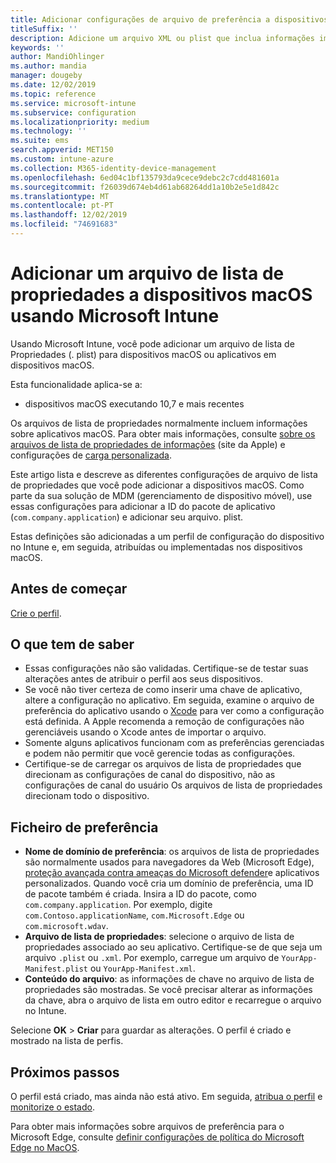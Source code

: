 ```yaml
---
title: Adicionar configurações de arquivo de preferência a dispositivos macOS no Microsoft Intune – Azure | Microsoft Docs
titleSuffix: ''
description: Adicione um arquivo XML ou plist que inclua informações importantes sobre seu aplicativo. Use um perfil de configuração de dispositivo de arquivo de preferência para alterar as informações de chave no arquivo de lista de propriedades e atribuí-lo aos dispositivos macOS.
keywords: ''
author: MandiOhlinger
ms.author: mandia
manager: dougeby
ms.date: 12/02/2019
ms.topic: reference
ms.service: microsoft-intune
ms.subservice: configuration
ms.localizationpriority: medium
ms.technology: ''
ms.suite: ems
search.appverid: MET150
ms.custom: intune-azure
ms.collection: M365-identity-device-management
ms.openlocfilehash: 6ed04c1bf135793da9cece9debc2c7cdd481601a
ms.sourcegitcommit: f26039d674eb4d61ab68264dd1a10b2e5e1d842c
ms.translationtype: MT
ms.contentlocale: pt-PT
ms.lasthandoff: 12/02/2019
ms.locfileid: "74691683"
---
```

# <a name="add-a-property-list-file-to-macos-devices-using-microsoft-intune"></a>Adicionar um arquivo de lista de propriedades a dispositivos macOS usando Microsoft Intune

Usando Microsoft Intune, você pode adicionar um arquivo de lista de Propriedades (. plist) para dispositivos macOS ou aplicativos em dispositivos macOS.

Esta funcionalidade aplica-se a:

- dispositivos macOS executando 10,7 e mais recentes

Os arquivos de lista de propriedades normalmente incluem informações sobre aplicativos macOS. Para obter mais informações, consulte [sobre os arquivos de lista de propriedades de informações](https://developer.apple.com/library/archive/documentation/General/Reference/InfoPlistKeyReference/Articles/AboutInformationPropertyListFiles.html) (site da Apple) e configurações de [carga personalizada](https://support.apple.com/guide/mdm/custom-mdm9abbdbe7/1/web/1).

Este artigo lista e descreve as diferentes configurações de arquivo de lista de propriedades que você pode adicionar a dispositivos macOS. Como parte da sua solução de MDM (gerenciamento de dispositivo móvel), use essas configurações para adicionar a ID do pacote de aplicativo (`com.company.application`) e adicionar seu arquivo. plist.

Estas definições são adicionadas a um perfil de configuração do dispositivo no Intune e, em seguida, atribuídas ou implementadas nos dispositivos macOS.

## <a name="before-you-begin"></a>Antes de começar

[Crie o perfil](device-profile-create.md).

## <a name="what-you-need-to-know"></a>O que tem de saber

- Essas configurações não são validadas. Certifique-se de testar suas alterações antes de atribuir o perfil aos seus dispositivos.
- Se você não tiver certeza de como inserir uma chave de aplicativo, altere a configuração no aplicativo. Em seguida, examine o arquivo de preferência do aplicativo usando o [Xcode](https://developer.apple.com/xcode/) para ver como a configuração está definida. A Apple recomenda a remoção de configurações não gerenciáveis usando o Xcode antes de importar o arquivo.
- Somente alguns aplicativos funcionam com as preferências gerenciadas e podem não permitir que você gerencie todas as configurações.
- Certifique-se de carregar os arquivos de lista de propriedades que direcionam as configurações de canal do dispositivo, não as configurações de canal do usuário Os arquivos de lista de propriedades direcionam todo o dispositivo.

## <a name="preference-file"></a>Ficheiro de preferência

- **Nome de domínio de preferência**: os arquivos de lista de propriedades são normalmente usados para navegadores da Web (Microsoft Edge), [proteção avançada contra ameaças do Microsoft defender](https://docs.microsoft.com/windows/security/threat-protection/microsoft-defender-atp/microsoft-defender-atp-mac)e aplicativos personalizados. Quando você cria um domínio de preferência, uma ID de pacote também é criada. Insira a ID do pacote, como `com.company.application`. Por exemplo, digite `com.Contoso.applicationName`, `com.Microsoft.Edge` ou `com.microsoft.wdav`.
- **Arquivo de lista de propriedades**: selecione o arquivo de lista de propriedades associado ao seu aplicativo. Certifique-se de que seja um arquivo `.plist` ou `.xml`. Por exemplo, carregue um arquivo de `YourApp-Manifest.plist` ou `YourApp-Manifest.xml`.
- **Conteúdo do arquivo**: as informações de chave no arquivo de lista de propriedades são mostradas. Se você precisar alterar as informações da chave, abra o arquivo de lista em outro editor e recarregue o arquivo no Intune.

Selecione **OK** > **Criar** para guardar as alterações. O perfil é criado e mostrado na lista de perfis.

## <a name="next-steps"></a>Próximos passos

O perfil está criado, mas ainda não está ativo. Em seguida, [atribua o perfil](device-profile-assign.md) e [monitorize o estado](device-profile-monitor.md).

Para obter mais informações sobre arquivos de preferência para o Microsoft Edge, consulte [definir configurações de política do Microsoft Edge no MacOS](https://docs.microsoft.com/deployedge/configure-microsoft-edge-on-mac).
